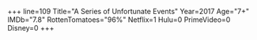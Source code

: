 +++
line=109
Title="A Series of Unfortunate Events"
Year=2017
Age="7+"
IMDb="7.8"
RottenTomatoes="96%"
Netflix=1
Hulu=0
PrimeVideo=0
Disney=0
+++

